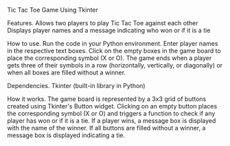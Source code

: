 Tic Tac Toe Game
Using Tkinter

Features.
Allows two players to play Tic Tac Toe against each other
Displays player names and a message indicating who won or if it is a tie

How to use.
Run the code in your Python environment.
Enter player names in the respective text boxes.
Click on the empty boxes in the game board to place the corresponding symbol (X or O).
The game ends when a player gets three of their symbols in a row (horizontally, vertically, or diagonally) or when all boxes are filled without a winner.

Dependencies.
Tkinter (built-in library in Python)

How it works.
The game board is represented by a 3x3 grid of buttons created using Tkinter's Button widget. Clicking on an empty button places the corresponding symbol (X or O) and triggers a function to check if any player has won or if it is a tie. If a player wins, a message box is displayed with the name of the winner. If all buttons are filled without a winner, a message box is displayed indicating a tie.
